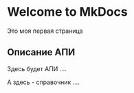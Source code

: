 # Welcome to MkDocs

Это моя первая страница

## Описание АПИ

Здесь будет АПИ
....

А здесь - справочник
....
